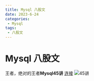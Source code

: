 ```yaml
---
title: Mysql 八股文
date: 2023-6-24
categories:
 - Mysql
tags:
 - 八股文
---
```

# Mysql 八股文

王者，绝对的王者**Mysql45讲** [连接](https://funnylog.gitee.io/mysql45/)
![45讲](https://static001.geekbang.org/resource/image/ce/d9/ce7f4e35916ed1aa49206a53a0547bd9.jpg)


